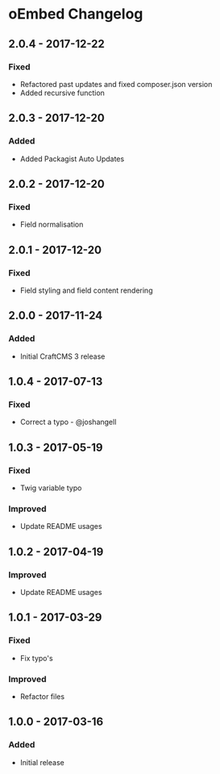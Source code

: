 # oEmbed Changelog

## 2.0.4 - 2017-12-22

### Fixed
- Refactored past updates and fixed composer.json version
- Added recursive function

## 2.0.3 - 2017-12-20

### Added
- Added Packagist Auto Updates

## 2.0.2 - 2017-12-20

### Fixed
- Field normalisation

## 2.0.1 - 2017-12-20

### Fixed
- Field styling and field content rendering

## 2.0.0 - 2017-11-24

### Added
- Initial CraftCMS 3 release

## 1.0.4 - 2017-07-13

### Fixed
- Correct a typo - @joshangell

## 1.0.3 - 2017-05-19

### Fixed
- Twig variable typo

### Improved
- Update README usages

## 1.0.2 - 2017-04-19

### Improved
- Update README usages

## 1.0.1 - 2017-03-29

### Fixed
- Fix typo's

### Improved
- Refactor files

## 1.0.0 - 2017-03-16
### Added
- Initial release

